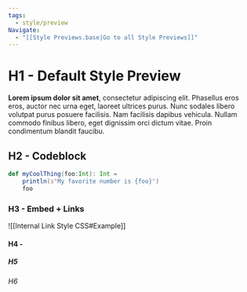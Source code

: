 ```yaml
---
tags:
  - style/preview
Navigate:
  - "[[Style Previews.base|Go to all Style Previews]]"
---
```

# H1 - Default Style Preview

**Lorem ipsum dolor sit amet**, consectetur adipiscing elit. Phasellus eros eros, auctor nec urna eget, laoreet ultrices purus. Nunc sodales libero volutpat purus posuere facilisis. Nam facilisis dapibus vehicula. Nullam commodo finibus libero, eget dignissim orci dictum vitae. Proin condimentum blandit faucibu.

## H2 - Codeblock

```scala
def myCoolThing(foo:Int): Int =
	println(s"My favorite number is {foo}")
	foo
```

### H3 - Embed + Links

![[Internal Link Style CSS#Example]]

#### H4 - 

##### H5

###### H6

